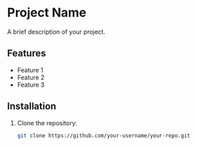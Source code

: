 # Project Name

A brief description of your project.

## Features

- Feature 1
- Feature 2
- Feature 3

## Installation

1. Clone the repository:
   ```bash
   git clone https://github.com/your-username/your-repo.git